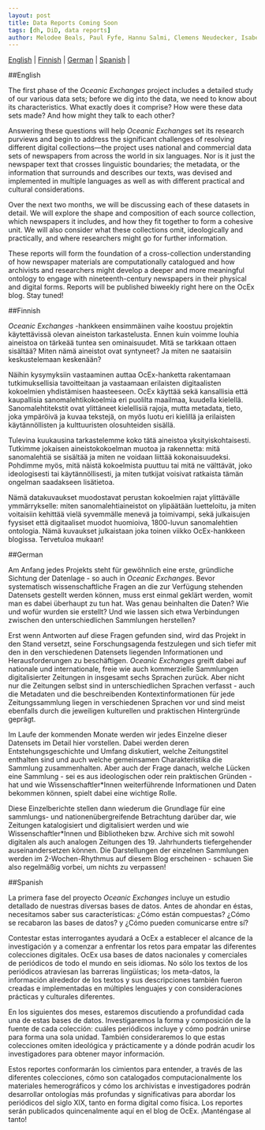```yaml
---
layout: post
title: Data Reports Coming Soon
tags: [dh, DiD, data reports]
author: Melodee Beals, Paul Fyfe, Hannu Salmi, Clemens Neudecker, Isabel Galina Russell, Adán Lerma
---
```


[English](#English) | [Finnish](#Finnish) | [German](#German) | [Spanish](#Spanish) | 

##<a name="English"></a>English

The first phase of the _Oceanic Exchanges_ project includes a detailed study of our various data sets; before we dig into the data, we need to know about its characteristics. What exactly does it comprise? How were these data sets made? And how might they talk to each other?

Answering these questions will help _Oceanic Exchanges_ set its research purviews and begin to address the significant challenges of resolving different digital collections—the project uses national and commercial data sets of newspapers from across the world in six languages. Nor is it just the newspaper text that crosses linguistic boundaries; the metadata, or the information that surrounds and describes our texts, was devised and implemented in multiple languages as well as with different practical and cultural considerations.  

Over the next two months, we will be discussing each of these datasets in detail. We will explore the shape and composition of each source collection, which newspapers it includes, and how they fit together to form a cohesive unit. We will also consider what these collections omit, ideologically and practically, and where researchers might go for further information.

These reports will form the foundation of a cross-collection understanding of how newspaper materials are computationally catalogued and how archivists and researchers might develop a deeper and more meaningful ontology to engage with nineteenth-century newspapers in their physical and digital forms. Reports will be published biweekly right here on the OcEx blog. Stay tuned!

##<a name="Finnish"></a>Finnish

_Oceanic Exchanges_ -hankkeen ensimmäinen vaihe koostuu projektin käytettävissä olevan aineiston tarkastelusta. Ennen kuin voimme louhia aineistoa on tärkeää tuntea sen ominaisuudet. Mitä se tarkkaan ottaen sisältää? Miten nämä aineistot ovat syntyneet? Ja miten ne saataisiin keskustelemaan keskenään?

Näihin kysymyksiin vastaaminen auttaa OcEx-hanketta rakentamaan tutkimuksellisia tavoitteitaan ja vastaamaan erilaisten digitaalisten kokoelmien yhdistämisen haasteeseen. OcEx käyttää sekä kansallisia että kaupallisia sanomalehtikokoelmia eri puolilta maailmaa, kuudella kielellä. Sanomalehtitekstit ovat ylittäneet kielellisiä rajoja, mutta metadata, tieto, joka ympäröivä ja kuvaa tekstejä, on myös luotu eri kielillä ja erilaisten käytännöllisten ja kulttuuristen olosuhteiden sisällä.

Tulevina kuukausina tarkastelemme koko tätä aineistoa yksityiskohtaisesti. Tutkimme jokaisen aineistokokoelman muotoa ja rakennetta: mitä sanomalehtiä se sisältää ja miten ne voidaan liittää kokonaisuudeksi. Pohdimme myös, mitä näistä kokoelmista puuttuu tai mitä ne välttävät, joko ideologisesti tai käytännöllisesti, ja miten tutkijat voisivat ratkaista tämän ongelman saadakseen lisätietoa.

Nämä datakuvaukset muodostavat perustan kokoelmien rajat ylittävälle ymmärrykselle: miten sanomalehtiaineistot on ylipäätään luetteloitu, ja miten voitaisiin kehittää vielä syvemmälle menevä ja toimivampi, sekä julkaisujen fyysiset että digitaaliset muodot huomioiva, 1800-luvun sanomalehtien ontologia. Nämä kuvaukset julkaistaan joka toinen viikko OcEx-hankkeen blogissa. Tervetuloa mukaan!

##<a name="German"></a>German

Am Anfang jedes Projekts steht für gewöhnlich eine erste, gründliche Sichtung der Datenlage - so auch in _Oceanic Exchanges_. Bevor systematisch wissenschaftliche Fragen an die zur Verfügung stehenden Datensets gestellt werden können, muss erst einmal geklärt werden, womit man es dabei überhaupt zu tun hat. Was genau beinhalten die Daten? Wie und wofür wurden sie erstellt? Und wie lassen sich etwa Verbindungen zwischen den unterschiedlichen Sammlungen herstellen?

Erst wenn Antworten auf diese Fragen gefunden sind, wird das Projekt in den Stand versetzt, seine Forschungsagenda festzulegen und sich tiefer mit den in den verschiedenen Datensets liegenden Informationen und Herausforderungen zu beschäftigen. _Oceanic Exchanges_ greift dabei auf nationale und internationale, freie wie auch kommerzielle Sammlungen digitalisierter Zeitungen in insgesamt sechs Sprachen zurück. Aber nicht nur die Zeitungen selbst sind in unterschiedlichen Sprachen verfasst - auch die Metadaten und die beschreibenden Kontextinformationen für jede Zeitungssammlung liegen in verschiedenen Sprachen vor und sind meist ebenfalls durch die jeweiligen kulturellen und praktischen Hintergründe geprägt. 

Im Laufe der kommenden Monate werden wir jedes Einzelne dieser Datensets im Detail hier vorstellen. Dabei werden deren Entstehungsgeschichte und Umfang diskutiert, welche Zeitungstitel enthalten sind und auch welche gemeinsamen Charakteristika die Sammlung zusammenhalten. Aber auch der Frage danach, welche Lücken eine Sammlung - sei es aus ideologischen oder rein praktischen Gründen - hat und wie Wissenschaftler*Innen weiterführende Informationen und Daten bekommen können, spielt dabei eine wichtige Rolle.

Diese Einzelberichte stellen dann wiederum die Grundlage für eine sammlungs- und nationenübergreifende Betrachtung darüber dar, wie Zeitungen katalogisiert und digitalisiert werden und wie Wissenschaftler*Innen und Bibliotheken bzw. Archive sich mit sowohl digitalen als auch analogen Zeitungen des 19. Jahrhunderts tiefergehender auseinandersetzen können. Die Darstellungen der einzelnen Sammlungen werden im 2-Wochen-Rhythmus auf diesem Blog erscheinen - schauen Sie also regelmäßig vorbei, um nichts zu verpassen!

##<a name="Spanish"></a>Spanish

La primera fase del proyecto _Oceanic Exchanges_ incluye un estudio detallado de nuestras diversas bases de datos. Antes de ahondar en éstas, necesitamos saber sus características: ¿Cómo están compuestas? ¿Cómo se recabaron las bases de datos? y ¿Cómo pueden comunicarse entre sí?

Contestar estas interrogantes ayudará a OcEx a establecer el alcance de la investigación y a comenzar a enfrentar los retos para empatar las diferentes colecciones digitales. OcEx usa bases de datos nacionales y comerciales de periódicos de todo el mundo en seis idiomas. No sólo los textos de los periódicos atraviesan las barreras lingüísticas; los meta-datos, la información alrededor de los textos y sus descripciones también fueron creadas e implementadas en múltiples lenguajes y con consideraciones prácticas y culturales diferentes. 

En los siguientes dos meses, estaremos discutiendo a profundidad cada una de estas bases de datos. Investigaremos la forma y composición de la fuente de cada colección: cuáles periódicos incluye y cómo podrán unirse para forma una sola unidad. También consideraremos lo que estas colecciones omiten ideológica y prácticamente y a dónde podrán acudir los investigadores para obtener mayor información. 

Estos reportes conformarán los cimientos para entender, a través de las diferentes colecciones, cómo son catalogados computacionalmente los materiales hemerográficos y cómo los archivistas e investigadores podrán desarrollar ontologías más profundas y significativas para abordar los periódicos del siglo XIX, tanto en forma digital como física. Los reportes serán publicados quincenalmente aquí en el blog de OcEx. ¡Manténgase al tanto!

